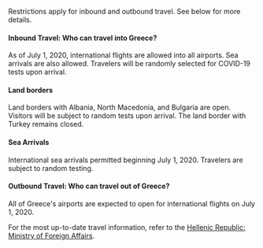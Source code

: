 Restrictions apply for inbound and outbound travel. See below for more details.

#### Inbound Travel: Who can travel into Greece?

As of July 1, 2020, international flights are allowed into all airports. Sea arrivals are also allowed. Travelers will be randomly selected for COVID-19 tests upon arrival.

#### Land borders

Land borders with Albania, North Macedonia, and Bulgaria are open. Visitors will be subject to random tests upon arrival. The land border with Turkey remains closed.

#### Sea Arrivals

International sea arrivals permitted beginning July 1, 2020. Travelers are subject to random testing.

#### Outbound Travel: Who can travel out of Greece?

All of Greece's airports are expected to open for international flights on July 1, 2020.

For the most up-to-date travel information, refer to the [Hellenic Republic: Ministry of Foreign Affairs](https://www.mfa.gr/en/current-affairs/statements-speeches/greece-welcomes-the-world.html).
